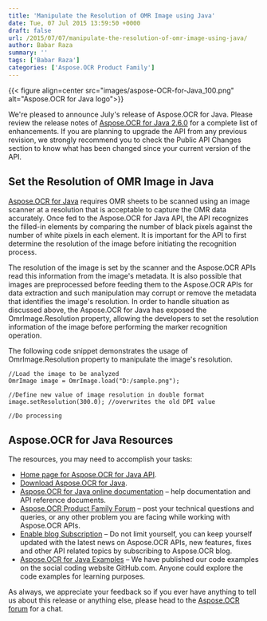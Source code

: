 ```yaml
---
title: 'Manipulate the Resolution of OMR Image using Java'
date: Tue, 07 Jul 2015 13:59:50 +0000
draft: false
url: /2015/07/07/manipulate-the-resolution-of-omr-image-using-java/
author: Babar Raza
summary: ''
tags: ['Babar Raza']
categories: ['Aspose.OCR Product Family']
---
```




{{< figure align=center src="images/aspose-OCR-for-Java_100.png" alt="Aspose.OCR for Java logo">}}


We're pleased to announce July's release of Aspose.OCR for Java. Please review the release notes of [Aspose.OCR for Java 2.6.0][1] for a complete list of enhancements. If you are planning to upgrade the API from any previous revision, we strongly recommend you to check the Public API Changes section to know what has been changed since your current version of the API.

## Set the Resolution of OMR Image in Java

[Aspose.OCR for Java][2] requires OMR sheets to be scanned using an image scanner at a resolution that is acceptable to capture the OMR data accurately. Once fed to the Aspose.OCR for Java API, the API recognizes the filled-in elements by comparing the number of black pixels against the number of white pixels in each element. It is important for the API to first determine the resolution of the image before initiating the recognition process.

The resolution of the image is set by the scanner and the Aspose.OCR APIs read this information from the image's metadata. It is also possible that images are preprocessed before feeding them to the Aspose.OCR APIs for data extraction and such manipulation may corrupt or remove the metadata that identifies the image's resolution. In order to handle situation as discussed above, the Aspose.OCR for Java has exposed the OmrImage.Resolution property, allowing the developers to set the resolution information of the image before performing the marker recognition operation.

The following code snippet demonstrates the usage of OmrImage.Resolution property to manipulate the image's resolution.

```
//Load the image to be analyzed
OmrImage image = OmrImage.load("D:/sample.png");

//Define new value of image resolution in double format
image.setResolution(300.0); //overwrites the old DPI value

//Do processing
```

## Aspose.OCR for Java Resources

The resources, you may need to accomplish your tasks:

*   [Home page for Aspose.OCR for Java API][3].
*   [Download Aspose.OCR for Java][4].
*   [Aspose.OCR for Java online documentation][5] – help documentation and API reference documents.
*   [Aspose.OCR Product Family Forum][6] – post your technical questions and queries, or any other problem you are facing while working with Aspose.OCR APIs.
*   [Enable blog Subscription][7] – Do not limit yourself, you can keep yourself updated with the latest news on Aspose.OCR APIs, new features, fixes and other API related topics by subscribing to Aspose.OCR blog.
*   [Aspose.OCR for Java Examples][8] – We have published our code examples on the social coding website GitHub.com. Anyone could explore the code examples for learning purposes.

As always, we appreciate your feedback so if you ever have anything to tell us about this release or anything else, please head to the [Aspose.OCR forum][9] for a chat.




[1]: https://products.aspose.com/ocr
[2]: https://products.aspose.com/ocr/java
[3]: https://products.aspose.com/ocr/java
[4]: https://downloads.aspose.com/ocr/java
[5]: https://docs.aspose.com/ocr/java/
[6]: http://forum.aspose.com
[7]: https://blog.aspose.com/
[8]: https://github.com/asposeocr/Aspose_OCR_Java
[9]: http://forum.aspose.com




